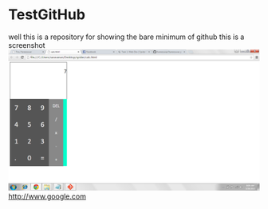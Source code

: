 # TestGitHub
well this is a repository for showing the bare minimum of github
this is a screenshot
![calc](https://github.com/hareesswar/TestGitHub/blob/master/calc.png)
http://www.google.com